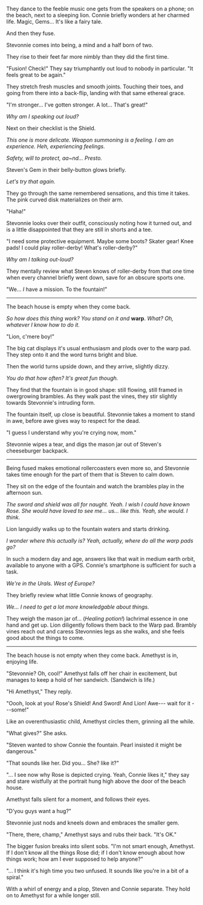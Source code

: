 They dance to the feeble music one gets from the speakers on a phone;
on the beach, next to a sleeping lion. Connie
briefly wonders at her charmed life. Magic, Gems... It's like a fairy tale.

And then they fuse.

Stevonnie comes into being, a mind and a half born of two.

They rise to their feet far more nimbly than they did the first time.

"Fusion! Check!" They say triumphantly out loud to nobody in particular.
"It feels great to be again."

They stretch fresh muscles and smooth joints. Touching their toes, and
going from there into a back-flip, landing with that same ethereal grace.

"I'm stronger... I've gotten stronger. A lot... That's great!"

*Why am I speaking out loud?*

Next on their checklist is the Shield.

*This one is more delicate. Weapon summoning is a feeling. I am an experience.
Heh, experiencing feelings.*

*Safety, will to protect, aa~nd... Presto.*

Steven's Gem in their belly-button glows briefly.

*Let's try that again.*

They go through the same remembered sensations, and this time it takes.
The pink curved disk materializes on their arm.

"Haha!"

Stevonnie looks over their outfit, consciously noting how it turned out, and
is a little disappointed that they are still in shorts and a tee.

"I need some protective equipment. Maybe some boots? Skater gear! Knee pads!
I could play roller-derby! What's roller-derby?"

*Why am I talking out-loud?*

They mentally review what Steven knows of roller-derby from that one time when
every channel briefly went down, save for an obscure sports one.

"We... *I* have a mission. To the fountain!"

----

The beach house is empty when they come back.

*So how does this thing work? You stand on it and* **warp**. *What? Oh, whatever
I know how to do it.*

"Lion, c'mere boy!"

The big cat displays it's usual enthusiasm and plods over to the warp pad. They
step onto it and the word turns bright and blue.

Then the world turns upside down, and they arrive, slightly dizzy.

*You do that how often? It's great fun though.*

They find that the fountain is in good shape: still flowing, still framed in owergrowing
brambles. As they walk past the vines, they stir slightly towards Stevonnie's intruding
form.

The fountain itself, up close is beautiful. Stevonnie takes a moment to stand in awe,
before awe gives way to respect for the dead.

"I guess I understand why you're crying now, mom."

Stevonnie wipes a tear, and digs the mason jar out of Steven's cheeseburger
backpack.

----

Being fused makes emotional rollercoasters even more so, and Stevonnie takes
time enough for the part of them that is Steven to calm down.

They sit on the edge of the fountain and watch the brambles play in the afternoon
sun.

*The sword and shield was all for naught. Yeah. I wish I could have known Rose.
She would have loved to see me... us... like this. Yeah, she would. I think.*

Lion languidly walks up to the fountain waters and starts drinking.

*I wonder where this actually is? Yeah, actually, where do all the warp pads go?*

In such a modern day and age, answers like that wait in medium earth orbit,
available to anyone with a GPS. Connie's smartphone is sufficient for such a
task.

*We're in the Urals. West of Europe?*

They briefly review what little Connie knows of geography.

*We... I need to get a lot more knowledgable about things.*

They weigh the mason jar of... (*Healing potion!*) lachrimal essence in one hand
and get up. Lion diligently follows them back to the Warp pad. Brambly vines reach
out and caress Stevonnies legs as she walks, and she feels good about the things to
come.

----

The beach house is not empty when they come back. Amethyst is in, enjoying life.

"Stevonnie? Oh, cool!" Amethyst falls off her chair in
excitement, but manages to keep a hold of her sandwich. (Sandwich is life.)

"Hi Amethyst," They reply.

"Oooh, look at you! Rose's Shield! And Sword! And Lion! Awe--- wait for it ---some!"

Like an overenthusiastic child, Amethyst circles them, grinning all the while.

"What gives?" She asks.

"Steven wanted to show Connie the fountain. Pearl insisted it might be dangerous."

"That sounds like her. Did you... She? like it?"

"... I see now why Rose is depicted crying. Yeah, Connie likes it," they say
and stare wistfully at the portrait hung high above the door of the beach house.

Amethyst falls silent for a moment, and follows their eyes.

"D'you guys want a hug?"

Stevonnie just nods and kneels down and embraces the smaller gem.

"There, there, champ," Amethyst says and rubs their back. "It's OK."

The bigger fusion breaks into silent sobs. "I'm not smart enough, Amethyst.
If I don't know all the things Rose did; if I don't know enough about how things work;
how am I ever supposed to help anyone?"

"... I think it's high time you two unfused. It sounds like you're in a bit of
a spiral."

With a whirl of energy and a plop, Steven and Connie separate. They hold on to
Amethyst for a while longer still.
